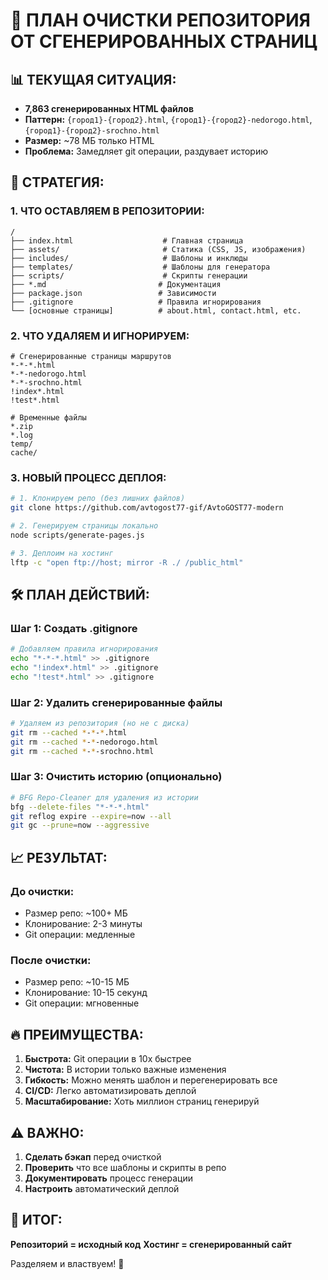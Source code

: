 # 🧹 ПЛАН ОЧИСТКИ РЕПОЗИТОРИЯ ОТ СГЕНЕРИРОВАННЫХ СТРАНИЦ

## 📊 ТЕКУЩАЯ СИТУАЦИЯ:
- **7,863 сгенерированных HTML файлов**
- **Паттерн:** `{город1}-{город2}.html`, `{город1}-{город2}-nedorogo.html`, `{город1}-{город2}-srochno.html`
- **Размер:** ~78 МБ только HTML
- **Проблема:** Замедляет git операции, раздувает историю

## 🎯 СТРАТЕГИЯ:

### 1. **ЧТО ОСТАВЛЯЕМ В РЕПОЗИТОРИИ:**
```
/
├── index.html                    # Главная страница
├── assets/                       # Статика (CSS, JS, изображения)
├── includes/                     # Шаблоны и инклюды
├── templates/                    # Шаблоны для генератора
├── scripts/                      # Скрипты генерации
├── *.md                         # Документация
├── package.json                 # Зависимости
├── .gitignore                   # Правила игнорирования
└── [основные страницы]          # about.html, contact.html, etc.
```

### 2. **ЧТО УДАЛЯЕМ И ИГНОРИРУЕМ:**
```gitignore
# Сгенерированные страницы маршрутов
*-*-*.html
*-*-nedorogo.html
*-*-srochno.html
!index*.html
!test*.html

# Временные файлы
*.zip
*.log
temp/
cache/
```

### 3. **НОВЫЙ ПРОЦЕСС ДЕПЛОЯ:**
```bash
# 1. Клонируем репо (без лишних файлов)
git clone https://github.com/avtogost77-gif/AvtoGOST77-modern

# 2. Генерируем страницы локально
node scripts/generate-pages.js

# 3. Деплоим на хостинг
lftp -c "open ftp://host; mirror -R ./ /public_html"
```

## 🛠️ ПЛАН ДЕЙСТВИЙ:

### Шаг 1: Создать .gitignore
```bash
# Добавляем правила игнорирования
echo "*-*-*.html" >> .gitignore
echo "!index*.html" >> .gitignore
echo "!test*.html" >> .gitignore
```

### Шаг 2: Удалить сгенерированные файлы
```bash
# Удаляем из репозитория (но не с диска)
git rm --cached *-*-*.html
git rm --cached *-*-nedorogo.html
git rm --cached *-*-srochno.html
```

### Шаг 3: Очистить историю (опционально)
```bash
# BFG Repo-Cleaner для удаления из истории
bfg --delete-files "*-*-*.html" 
git reflog expire --expire=now --all
git gc --prune=now --aggressive
```

## 📈 РЕЗУЛЬТАТ:

### До очистки:
- Размер репо: ~100+ МБ
- Клонирование: 2-3 минуты
- Git операции: медленные

### После очистки:
- Размер репо: ~10-15 МБ
- Клонирование: 10-15 секунд
- Git операции: мгновенные

## 🔥 ПРЕИМУЩЕСТВА:

1. **Быстрота:** Git операции в 10x быстрее
2. **Чистота:** В истории только важные изменения
3. **Гибкость:** Можно менять шаблон и перегенерировать все
4. **CI/CD:** Легко автоматизировать деплой
5. **Масштабирование:** Хоть миллион страниц генерируй

## ⚠️ ВАЖНО:

1. **Сделать бэкап** перед очисткой
2. **Проверить** что все шаблоны и скрипты в репо
3. **Документировать** процесс генерации
4. **Настроить** автоматический деплой

## 🚀 ИТОГ:

**Репозиторий = исходный код**
**Хостинг = сгенерированный сайт**

Разделяем и властвуем! 💪